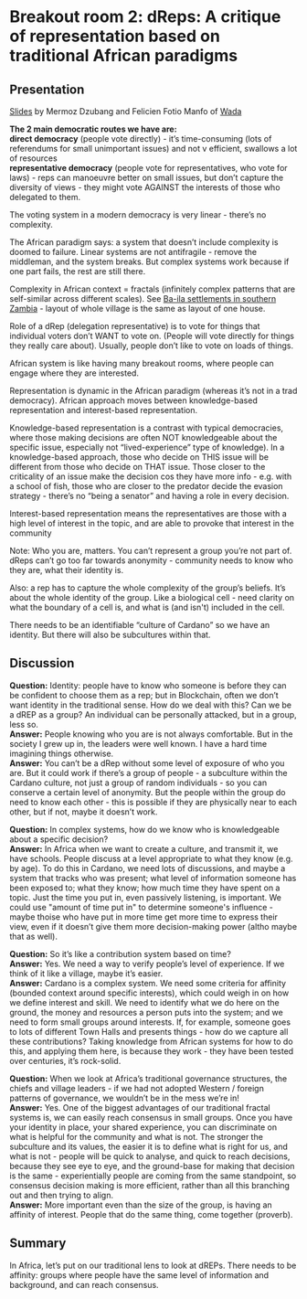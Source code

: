 # Breakout room 2: dReps: A critique of representation based on traditional African paradigms

## Presentation

[Slides](https://docs.google.com/presentation/d/1S\_ER-9c2dmyMnTXVKbpkNjmPmbWj4cjA/edit?usp=sharing\&ouid=115265583715972418794\&rtpof=true\&sd=true) by Mermoz Dzubang and Felicien Fotio Manfo of [Wada](https://www.wada.org/)

**The 2 main democratic routes we have are:** \
&#x20;**direct democracy** (people vote directly) -  it’s time-consuming (lots of referendums for small unimportant issues) and not v efficient, swallows a lot of resources \
&#x20;**representative democracy** (people vote for representatives, who vote for laws) - reps can manoeuvre better on small issues, but don’t capture the diversity of views - they might vote AGAINST the interests of those who delegated to them.

The voting system in a modern democracy is very linear - there’s no complexity.

The African paradigm says: a system that doesn’t include complexity is doomed to failure. Linear systems are not antifragile - remove the middleman, and the system breaks. But complex systems work because if one part fails, the rest are still there.

Complexity in African context = fractals (infinitely complex patterns that are self-similar across different scales). See [Ba-ila settlements in southern Zambia](https://users.math.yale.edu/public\_html/People/frame/Fractals/Panorama/Architecture/AfricanArch/BaIla.html) - layout of whole village is the same as layout of one house.

Role of a dRep (delegation representative) is to vote for things that individual voters don’t WANT to vote on. (People will vote directly for things they really care about). Usually, people don’t like to vote on loads of things.

African system is like having many breakout rooms, where people can engage where they are interested.

Representation is dynamic in the African paradigm (whereas it’s not in a trad democracy). African approach moves between knowledge-based representation and interest-based representation.&#x20;

Knowledge-based representation is a contrast with typical democracies, where those making decisions are often NOT knowledgeable about the specific issue, especially not “lived-experience” type of knowledge). In a knowledge-based approach, those who decide on THIS issue will be different from those who decide on THAT issue. Those closer to the criticality of an issue make the decision cos they have more info - e.g. with a school of fish, those who are closer to the predator decide the evasion strategy - there’s no “being a senator” and having a role in every decision.

Interest-based representation means the representatives are those with a high level of interest in the topic, and are able to provoke that interest in the community

Note: Who you are, matters. You can’t represent a group you’re not part of.  dReps can’t go too far towards anonymity - community needs to know who they are, what their identity is.

Also: a rep has to capture the whole complexity of the group’s beliefs. It’s about the whole identity of the group. Like a biological cell - need clarity on what the boundary of a cell is, and what is (and isn't) included in the cell.

There needs to be an identifiable “culture of Cardano” so we have an identity. But there will also be subcultures within that.

## Discussion

**Question:** Identity: people have to know who someone is before they can be confident to choose them as a rep; but in Blockchain, often we don’t want identity in the traditional sense. How do we deal with this? Can we be a dREP as a group? An individual can be personally attacked, but in a group, less so.\
**Answer:** People knowing who you are is not always comfortable. But in the society I grew up in, the leaders were well known. I have a hard time imagining things otherwise.\
**Answer:** You can’t be a dRep without some level of exposure of who you are. But it could work if there’s a group of people - a subculture within the Cardano culture, not just a group of random individuals - so you can conserve a certain level of anonymity. But the people within the group do need to know each other - this is possible if they are physically near to each other, but if not, maybe it doesn’t work.

**Question:** In complex systems, how do we know who is knowledgeable about a specific decision?\
**Answer:** In Africa when we want to create a culture, and transmit it, we have schools. People discuss at a level appropriate to what they know (e.g. by age). To do this in Cardano, we need lots of discussions, and maybe a system that tracks who was present; what level of information someone has been exposed to; what they know; how much time they have spent on a topic. Just the time you put in, even passively listening, is important. We could use "amount of time put in" to determine someone's influence - maybe thoise who have put in more time get more time to express their view, even if it doesn’t give them more decision-making power (altho maybe that as well).

**Question:** So it’s like a contribution system based on time?\
**Answer:** Yes. We need a way to verify people’s level of experience. If we think of it like a village, maybe it’s easier.\
**Answer:** Cardano is a complex system. We need some criteria for affinity (bounded context around specific interests), which could weigh in on how we define interest and skill. We need to identify what we do here on the ground, the money and resources a person puts into the system; and we need to form small groups around interests. If, for example, someone goes to lots of different Town Halls and presents things - how do we capture all these contributions? Taking knowledge from African systems for how to do this, and applying them here, is because they work - they have been tested over centuries, it’s rock-solid.

**Question:** When we look at Africa’s traditional governance structures, the chiefs and village leaders - if we had not adopted Western / foreign patterns of governance, we wouldn’t be in the mess we’re in!\
**Answer:** Yes. One of the biggest advantages of our traditional fractal systems is, we can easily reach consensus in small groups. Once you have your identity in place, your shared experience, you can discriminate on what is helpful for the community and what is not. The stronger the subculture and its values, the easier it is to define what is right for us, and what is not - people will be quick to analyse, and quick to reach decisions, because they see eye to eye, and the ground-base for making that decision is the same - experientially people are coming from the same standpoint, so consensus decision making is more efficient, rather than all this branching out and then trying to align.\
**Answer:** More important even than the size of the group, is having an affinity of interest. People that do the same thing, come together (proverb).

## Summary

In Africa, let’s put on our traditional lens to look at dREPs. There needs to be affinity: groups where people have the same level of information and background, and can reach consensus.

